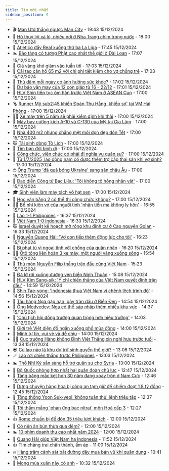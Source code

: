 ```yaml
---
title: Tim mới nhất
sidebar_position: 9
---
```


<!-- vnexpress-tin-moi-nhat:START -->
- 🎬 [Man Utd thắng ngược Man City](https://vnexpress.net/man-utd-thang-nguoc-man-city-4828161.html) - 19:43 15/12/2024
- 🐎 [Hồ thuỷ lợi xả lũ, nhiều nơi ở Nha Trang chìm trong nước](https://vnexpress.net/ho-thuy-loi-xa-lu-nhieu-noi-o-nha-trang-chim-trong-nuoc-4828158.html) - 18:00 15/12/2024
- 🦍 [Atletico đẩy Real xuống thứ ba La Liga](https://vnexpress.net/atletico-day-real-xuong-thu-ba-la-liga-4828156.html) - 17:45 15/12/2024
- 🏊 [Bảo tàng có tượng Phật cao nhất thế giới ở Đài Loan](https://vnexpress.net/bao-tang-co-tuong-phat-cao-nhat-the-gioi-o-dai-loan-4826587.html) - 17:07 15/12/2024
- 🎊 [Giá vàng khó giảm vào tuần tới](https://vnexpress.net/gia-vang-kho-giam-vao-tuan-toi-4828104.html) - 17:03 15/12/2024
- 🎃 [Cải tạo căn hộ 65 m2 với chi phí tiết kiệm cho vợ chồng trẻ](https://vnexpress.net/cai-tao-can-ho-65-m2-voi-chi-phi-tiet-kiem-cho-vo-chong-tre-4827860.html) - 17:03 15/12/2024
- 🧰 [Thủ dâm mỗi ngày có ảnh hưởng sức khỏe?](https://vnexpress.net/thu-dam-moi-ngay-co-anh-huong-suc-khoe-4828005.html) - 17:02 15/12/2024
- 🔭 [Dự báo vận may của 12 con giáp từ 16 - 22/12](https://vnexpress.net/du-bao-van-may-cua-12-con-giap-tu-16-22-12-4827593.html) - 17:01 15/12/2024
- 🫶 [HLV Shin tiếp tục ôm hận trước Việt Nam ở ASEAN Cup](https://vnexpress.net/hlv-shin-tiep-tuc-om-han-truoc-viet-nam-o-asean-cup-4828150.html) - 17:00 15/12/2024
- 🪜 [Runner Mỹ sub2:45 khiến Đoàn Thu Hằng &#39;khiếp sợ&#39; tại VM Hải Phòng](https://vnexpress.net/runner-my-sub2-45-khien-doan-thu-hang-khiep-so-tai-vm-hai-phong-4827976.html) - 17:00 15/12/2024
- 👨‍🏫 [Xe máy trên 5 năm sẽ phải kiểm định khí thải](https://vnexpress.net/xe-may-tren-5-nam-se-phai-kiem-dinh-khi-thai-4828123.html) - 17:00 15/12/2024
- 🎊 [Máy bay cường kích A-10 và C-130 của Mỹ tại Gia Lâm](https://vnexpress.net/may-bay-cuong-kich-a-10-va-c-130-cua-my-tai-gia-lam-4828115.html) - 17:00 15/12/2024
- 🎊 [Nhà 400 m2 nhưng chẳng mệt mỏi dọn dẹp đón Tết](https://vnexpress.net/nha-400-m2-nhung-chang-met-moi-don-dep-don-tet-4828103.html) - 17:00 15/12/2024
- 😺 [Tái sinh dòng Tô Lịch](https://vnexpress.net/tai-sinh-dong-to-lich-4828092.html) - 17:00 15/12/2024
- 🐘 [Tìm bạn đời bình dị](https://vnexpress.net/tim-ban-doi-binh-di-4828088.html) - 17:00 15/12/2024
- 🌁 [Công chức, viên chức có phải đi nghĩa vụ quân sự?](https://vnexpress.net/can-bo-cong-chuc-vien-chuc-co-phai-di-nghia-vu-quan-su-4827924.html) - 17:00 15/12/2024
- 🐲 [Từ 1/7/2025, lao động nam có được thêm trợ cấp thai sản khi vợ sinh?](https://vnexpress.net/tu-1-7-2025-lao-dong-nam-co-duoc-them-tro-cap-thai-san-khi-vo-sinh-con-4827450.html) - 17:00 15/12/2024
- 🤓 [Ông Trump &#39;đá quả bóng Ukraine&#39; sang sân châu Âu](https://vnexpress.net/ong-trump-da-qua-bong-ukraine-sang-san-chau-au-4827245.html) - 17:00 15/12/2024
- 💪 [Đạo diễn Công tử Bạc Liêu: &#39;Tôi không tô hồng nhân vật&#39;](https://vnexpress.net/dao-dien-cong-tu-bac-lieu-toi-khong-to-hong-nhan-vat-4826168.html) - 17:00 15/12/2024
- 🎓 [Sinh viên làm máy tách vỏ hạt sen](https://vnexpress.net/sinh-vien-lam-may-tach-vo-hat-sen-vnepre-4825042.html) - 17:00 15/12/2024
- 🫣 [Học văn bằng 2 có thể thi công chức không?](https://vnexpress.net/hoc-van-bang-2-co-the-thi-cong-chuc-khong-4825372.html) - 17:00 15/12/2024
- 🧑‍💻 [Bồ nhí kiện vợ của người tình &#39;nhận tiền mà không ly hôn&#39;](https://vnexpress.net/bo-nhi-kien-vo-nguoi-tinh-nhan-tien-ma-khong-ly-hon-4828078.html) - 16:55 15/12/2024
- 🐲 [Lào 1-1 Philippines](https://vnexpress.net/lao-1-1-philippines-4826756.html) - 16:37 15/12/2024
- 🌝 [Việt Nam 1-0 Indonesia](https://vnexpress.net/viet-nam-1-0-indonesia-4828151.html) - 16:33 15/12/2024
- 😺 [Israel duyệt kế hoạch mở rộng khu định cư ở Cao nguyên Golan](https://vnexpress.net/israel-duyet-ke-hoach-mo-rong-khu-dinh-cu-o-cao-nguyen-golan-4828142.html) - 16:33 15/12/2024
- 🐎 [Nguyễn Quang Hải: &#39;Vợ con tiếp thêm động lực cho tôi&#39;](https://vnexpress.net/nguyen-quang-hai-vo-con-tiep-them-dong-luc-cho-toi-4828152.html) - 16:23 15/12/2024
- 🎡 [Bị phạt tù vì ngoại tình với chồng của quân nhân](https://vnexpress.net/bi-phat-tu-vi-ngoai-tinh-voi-chong-quan-nhan-4828106.html) - 16:20 15/12/2024
- 👨‍🏫 [Ôtô tông liên hoàn 3 xe máy, một người văng xuống sông](https://vnexpress.net/oto-tong-lien-hoan-3-xe-may-mot-nguoi-vang-xuong-song-4828146.html) - 15:54 15/12/2024
- 🦆 [Thủ môn Nguyễn Filip thắng trận đầu cùng Việt Nam](https://vnexpress.net/thu-mon-nguyen-filip-thang-tran-dau-cung-viet-nam-4828143.html) - 15:23 15/12/2024
- 🚦 [Đá lở rơi xuống đường ven biển Ninh Thuận](https://vnexpress.net/da-lo-roi-xuong-duong-ven-bien-ninh-thuan-4828130.html) - 15:08 15/12/2024
- 💫 [HLV Kim Sang-sik: &#39;Ý chí chiến thắng của Việt Nam quyết định trận đấu&#39;](https://vnexpress.net/hlv-kim-sang-sik-y-chi-chien-thang-cua-viet-nam-quyet-dinh-tran-dau-4828139.html) - 14:59 15/12/2024
- 🎉 [Shin Tae-yong: &#39;Indonesia thua Việt Nam vì chênh lệch trình độ&#39;](https://vnexpress.net/shin-tae-yong-indonesia-thua-viet-nam-vi-chenh-lech-trinh-do-4828137.html) - 14:56 15/12/2024
- 🌋 [Tàu hàng Nga gặp nạn, gây tràn dầu ở Biển Đen](https://vnexpress.net/tau-hang-nga-gap-nan-gay-tran-dau-o-bien-den-4828118.html) - 14:54 15/12/2024
- 🤖 [Ông Medvedev: Nga có thể sáp nhập thêm nhiều khu vực](https://vnexpress.net/ong-medvedev-nga-co-the-sap-nhap-them-nhieu-khu-vuc-4828113.html) - 14:37 15/12/2024
- 🦏 [&#39;Chủ tịch hội đồng trường quan trọng hơn hiệu trưởng&#39;](https://vnexpress.net/chu-tich-hoi-dong-truong-quan-trong-hon-hieu-truong-4827905.html) - 14:03 15/12/2024
- 🦩 [Giới trẻ Việt diện đồ ngắn xuống phố mùa đông](https://vnexpress.net/gioi-tre-viet-dien-do-ngan-xuong-pho-mua-dong-4828108.html) - 14:00 15/12/2024
- 👺 [Mình tự tin, vui vẻ và dễ chịu](https://vnexpress.net/minh-tu-tin-vui-ve-va-de-chiu-4828087.html) - 14:00 15/12/2024
- 🧑‍🏫 [Cục trưởng Hàng không Đinh Việt Thắng xin nghỉ hưu trước tuổi](https://vnexpress.net/cuc-truong-hang-khong-dinh-viet-thang-xin-nghi-huu-truoc-tuoi-4828120.html) - 13:38 15/12/2024
- 😎 [Cù lao nào là khu dự trữ sinh quyển thế giới?](https://vnexpress.net/cu-lao-nao-la-khu-du-tru-sinh-quyen-the-gioi-4828101.html) - 13:06 15/12/2024
- 🪄 [Lào rơi chiến thắng trước Philippines](https://vnexpress.net/lao-roi-chien-thang-truoc-philippines-4828119.html) - 13:03 15/12/2024
- 🏊 [Thổ Nhĩ Kỳ sẵn sàng hỗ trợ quân sự cho Syria](https://vnexpress.net/tho-nhi-ky-san-sang-ho-tro-quan-su-cho-syria-4828098.html) - 13:00 15/12/2024
- 💃 [Bộ Quốc phòng hợp nhất hai quân đoàn chủ lực](https://vnexpress.net/bo-quoc-phong-hop-nhat-hai-quan-doan-chu-luc-4828112.html) - 12:47 15/12/2024
- 🦆 [Tảng băng mắc kẹt hơn 30 năm đang xoay tròn ở Nam Cực](https://vnexpress.net/tang-bang-mac-ket-hon-30-nam-dang-xoay-tron-o-nam-cuc-4828082.html) - 12:46 15/12/2024
- 🎊 [Dựng chuyện hàng hóa bị công an tạm giữ để chiếm đoạt 1,8 tỷ đồng](https://vnexpress.net/dung-chuyen-hang-hoa-bi-cong-an-tam-giu-de-chiem-doat-1-8-ty-dong-4828116.html) - 12:45 15/12/2024
- 👺 [Tổng thống Yoon Suk-yeol &#39;không tuân thủ&#39; lệnh triệu tập](https://vnexpress.net/tong-thong-yoon-suk-yeol-khong-tuan-thu-lenh-trieu-tap-4828102.html) - 12:37 15/12/2024
- 🎡 [Tôi thầm mắng &#39;phản ứng bạc nitrat&#39; môn Hoá cấp 3](https://vnexpress.net/toi-tham-mang-phan-ung-bac-nitrat-mon-hoa-cap-3-4827833.html) - 12:27 15/12/2024
- 👍 [Rome chuẩn bị để đón 35 triệu lượt khách](https://vnexpress.net/rome-chuan-bi-de-don-35-trieu-luot-khach-4828083.html) - 12:00 15/12/2024
- 🐎 [Có nên ăn bún thừa qua đêm?](https://vnexpress.net/co-nen-an-bun-thua-qua-dem-4827765.html) - 12:00 15/12/2024
- 🏊 [10 phim doanh thu cao nhất năm 2024](https://vnexpress.net/10-phim-doanh-thu-cao-nhat-nam-2024-4828017.html) - 12:00 15/12/2024
- 🦩 [Quang Hải giúp Việt Nam hạ Indonesia](https://vnexpress.net/quang-hai-giup-viet-nam-ha-indonesia-4828110-tong-thuat.html) - 11:52 15/12/2024
- 👍 [Tìm chàng trai chân thành, ấm áp](https://vnexpress.net/tim-chang-trai-chan-thanh-am-ap-4828086.html) - 11:00 15/12/2024
- 🔥 [Hàng trăm cảnh sát bắt đường dây mua bán vũ khí quân dụng](https://vnexpress.net/hang-tram-canh-sat-bat-duong-day-mua-ban-vu-khi-quan-dung-4828094.html) - 10:41 15/12/2024
- 💄 [Mong mùa xuân này có anh](https://vnexpress.net/mong-mua-xuan-nay-co-anh-4828085.html) - 10:32 15/12/2024<!-- vnexpress-tin-moi-nhat:END -->
